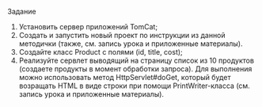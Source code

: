 Задание
1. Установить сервер приложений TomCat;
2. Создать и запустить новый проект по инструкции из данной методички (также, см. запись урока и приложенные материалы).
3. Создайте класс Product с полями (id, title, cost);
4. Реализуйте сервлет выводящий на страницу список из 10 продуктов (создаете продукты в момент обработки запроса).
   Для выполнения можно использовать метод HttpServlet#doGet, который будет возращать HTML в виде строки при помощи PrintWriter-класса (см. запись урока и приложенные материалы).